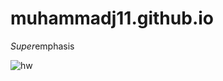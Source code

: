 # muhammadj11.github.io

*Super*emphasis

![hw](https://user-images.githubusercontent.com/90790091/134825253-74994059-4963-4f38-ae61-19c0498cd006.png)


